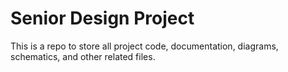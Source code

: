 # Senior Design Project
This is a repo to store all project code, documentation, diagrams, schematics, and other related files.
